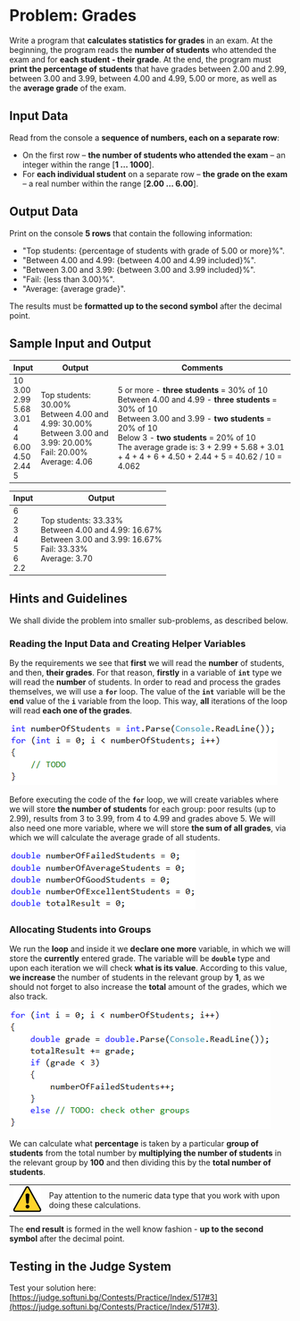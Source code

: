 # Problem: Grades

Write a program that **calculates statistics for grades** in an exam. At the beginning, the program reads the **number of students** who attended the exam and for **each student - their grade**. At the end, the program must **print the percentage of students** that have grades between 2.00 and 2.99, between 3.00 and 3.99, between 4.00 and 4.99, 5.00 or more, as well as the **average grade** of the exam.

## Input Data

Read from the console a **sequence of numbers, each on a separate row**:
* On the first row – **the number of students who attended the exam** – an integer within the range [**1 … 1000**].
* For **each individual student** on a separate row – **the grade on the exam** – a real number within the range [**2.00 … 6.00**].

## Output Data

Print on the console **5 rows** that contain the following information:
* "Top students: {percentage of students with grade of 5.00 or more}%".
* "Between 4.00 and 4.99: {between 4.00 and 4.99 included}%".
* "Between 3.00 and 3.99: {between 3.00 and 3.99 included}%".
* "Fail: {less than 3.00}%".
* "Average: {average grade}".

The results must be **formatted up to the second symbol** after the decimal point.

## Sample Input and Output

| Input | Output | Comments |
| --- | --- | --- |
|10<br>3.00<br>2.99<br>5.68<br>3.01<br>4<br>4<br>6.00<br>4.50<br>2.44<br>5<br>|Top students: 30.00%<br>Between 4.00 and 4.99: 30.00%<br>Between 3.00 and 3.99: 20.00%<br>Fail: 20.00%<br>Average: 4.06|5 or more - **three students** = 30% of 10<br>Between 4.00 and 4.99 - **three students** = 30% of 10<br>Between 3.00 and 3.99 - **two students** = 20% of 10<br>Below 3 - **two students** = 20% of 10<br>The average grade is: 3 + 2.99 + 5.68 + 3.01 + 4 + 4 + 6 + 4.50 + 2.44 + 5 = 40.62 / 10 = 4.062|

| Input | Output |
| --- | --- |
|6<br>2<br>3<br>4<br>5<br>6<br>2.2|Top students: 33.33%<br>Between 4.00 and 4.99: 16.67%<br>Between 3.00 and 3.99: 16.67%<br>Fail: 33.33%<br>Average: 3.70|

## Hints and Guidelines

We shall divide the problem into smaller sub-problems, as described below.

### Reading the Input Data and Creating Helper Variables

By the requirements we see that **first** we will read the **number** of students, and then, **their grades**. For that reason, **firstly** in a variable of **`int`** type we will read the **number** of students. In order to read and process the grades themselves, we will use a **`for`** loop. The value of the **`int`** variable will be the **end** value of the **`i`** variable from the loop. This way, **all** iterations of the loop will read **each one of the grades**. 

![](/assets/chapter-8-2-images/05.Grades-01.png)

Before executing the code of the **`for`** loop, we will create variables where we will store **the number of students** for each group: poor results (up to 2.99), results from 3 to 3.99, from 4 to 4.99 and grades above 5. We will also need one more variable, where we will store **the sum of all grades**, via which we will calculate the average grade of all students.

![](/assets/chapter-8-2-images/05.Grades-02.png)

### Allocating Students into Groups

We run the **loop** and inside it we **declare one more** variable, in which we will store the **currently** entered grade. The variable will be **`double`** type and upon each iteration we will check **what is its value**. According to this value, **we increase** the number of students in the relevant group by **1**, as we should not forget to also increase the **total** amount of the grades, which we also track.

![](/assets/chapter-8-2-images/05.Grades-03.png)

We can calculate what **percentage** is taken by a particular **group of students** from the total number by **multiplying the number of students** in the relevant group by **100** and then dividing this by the **total number of students**. 

<table>
<tr>
<td width="10%"><img src="/assets/alert-icon.png" style="max-width:50px" /></td>
<td>Pay attention to the numeric data type that you work with upon doing these calculations.
</td>
</tr>
</table>

The **end result** is formed in the well know fashion - **up to the second symbol** after the decimal point.

## Testing in the Judge System

Test your solution here: [https://judge.softuni.bg/Contests/Practice/Index/517#3](https://judge.softuni.bg/Contests/Practice/Index/517#3).
